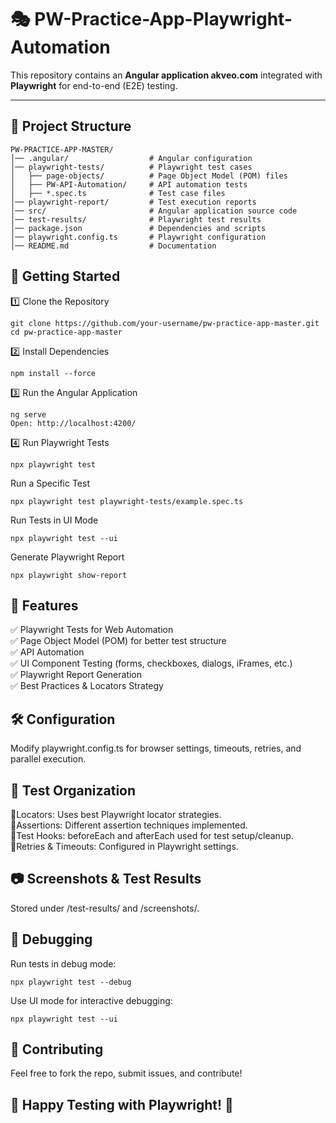 # 🎭 PW-Practice-App-Playwright-Automation 

This repository contains an **Angular application akveo.com** integrated with **Playwright** for end-to-end (E2E) testing.

---

## 📂 Project Structure

```plaintext
PW-PRACTICE-APP-MASTER/
│── .angular/                  # Angular configuration  
│── playwright-tests/          # Playwright test cases  
│   ├── page-objects/          # Page Object Model (POM) files  
│   ├── PW-API-Automation/     # API automation tests  
│   ├── *.spec.ts              # Test case files  
│── playwright-report/         # Test execution reports  
│── src/                       # Angular application source code  
│── test-results/              # Playwright test results  
│── package.json               # Dependencies and scripts  
│── playwright.config.ts       # Playwright configuration  
│── README.md                  # Documentation  
```
## 🚀 Getting Started 
1️⃣ Clone the Repository
```
git clone https://github.com/your-username/pw-practice-app-master.git  
cd pw-practice-app-master  
```
2️⃣ Install Dependencies
```
npm install --force  
```
3️⃣ Run the Angular Application
```
ng serve  
Open: http://localhost:4200/
```

4️⃣ Run Playwright Tests
```
npx playwright test  
```
Run a Specific Test
```
npx playwright test playwright-tests/example.spec.ts
```
Run Tests in UI Mode
```
npx playwright test --ui
```
Generate Playwright Report
```
npx playwright show-report
```

## 📌 Features
✅ Playwright Tests for Web Automation<br>
✅ Page Object Model (POM) for better test structure<br>
✅ API Automation<br>
✅ UI Component Testing (forms, checkboxes, dialogs, iFrames, etc.)<br>
✅ Playwright Report Generation<br>
✅ Best Practices & Locators Strategy<br>

## 🛠 Configuration
Modify playwright.config.ts for browser settings, timeouts, retries, and parallel execution.

## 📝 Test Organization
🔸Locators: Uses best Playwright locator strategies.<br>
🔸Assertions: Different assertion techniques implemented.<br>
🔸Test Hooks: beforeEach and afterEach used for test setup/cleanup.<br>
🔸Retries & Timeouts: Configured in Playwright settings.<br>

## 📷 Screenshots & Test Results
Stored under /test-results/ and /screenshots/.

## 🐞 Debugging
Run tests in debug mode:
```
npx playwright test --debug  
```
Use UI mode for interactive debugging:
```
npx playwright test --ui  
```

## 📢 Contributing
Feel free to fork the repo, submit issues, and contribute!

## 🎯 Happy Testing with Playwright! 🚀
